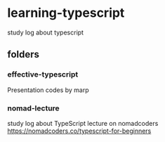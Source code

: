 # learning-typescript

study log about typescript

## folders

### effective-typescript

Presentation codes by marp

### nomad-lecture

study log about TypeScript lecture on nomadcoders
https://nomadcoders.co/typescript-for-beginners
